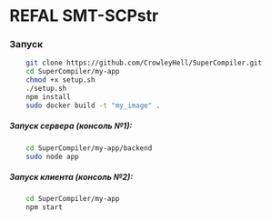 # REFAL SMT-SCPstr


### Запуск
```sh
	git clone https://github.com/CrowleyHell/SuperCompiler.git
	cd SuperCompiler/my-app
	chmod +x setup.sh
	./setup.sh
	npm install
	sudo docker build -t "my_image" .
```	
##### Запуск сервера (консоль №1):
```sh
	cd SuperCompiler/my-app/backend
	sudo node app
```	
##### Запуск клиента (консоль №2):
```sh
	cd SuperCompiler/my-app
	npm start
```	

